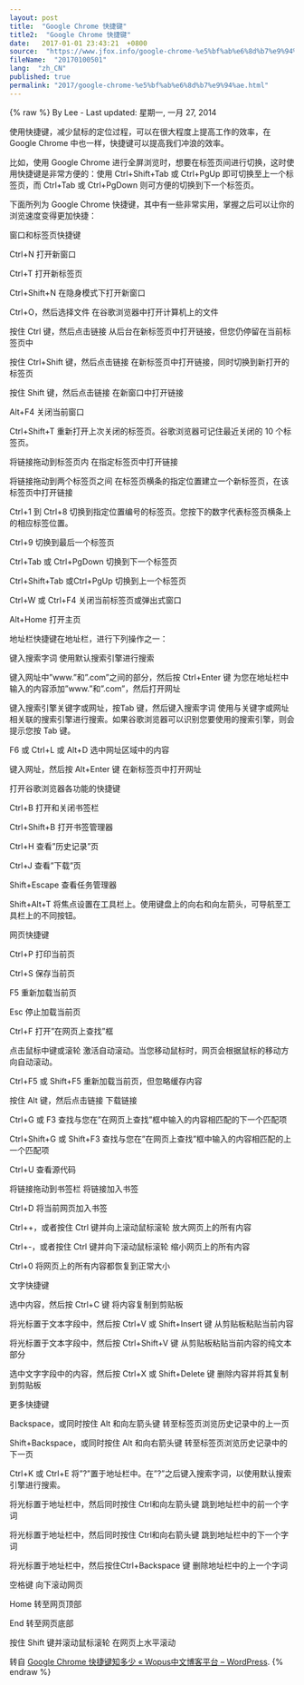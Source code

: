 ```yaml
---
layout: post
title:  "Google Chrome 快捷键"
title2:  "Google Chrome 快捷键"
date:   2017-01-01 23:43:21  +0800
source:  "https://www.jfox.info/google-chrome-%e5%bf%ab%e6%8d%b7%e9%94%ae.html"
fileName:  "20170100501"
lang:  "zh_CN"
published: true
permalink: "2017/google-chrome-%e5%bf%ab%e6%8d%b7%e9%94%ae.html"
---
```

{% raw %}
By Lee - Last updated: 星期一, 一月 27, 2014

使用快捷键，减少鼠标的定位过程，可以在很大程度上提高工作的效率，在Google Chrome 中也一样，快捷键可以提高我们冲浪的效率。

比如，使用 Google Chrome 进行全屏浏览时，想要在标签页间进行切换，这时使用快捷键是非常方便的：使用 Ctrl+Shift+Tab 或 Ctrl+PgUp 即可切换至上一个标签页，而 Ctrl+Tab 或 Ctrl+PgDown 则可方便的切换到下一个标签页。

下面所列为 Google Chrome 快捷键，其中有一些非常实用，掌握之后可以让你的浏览速度变得更加快捷：

窗口和标签页快捷键

Ctrl+N 打开新窗口

Ctrl+T 打开新标签页

Ctrl+Shift+N 在隐身模式下打开新窗口

Ctrl+O，然后选择文件 在谷歌浏览器中打开计算机上的文件

按住 Ctrl 键，然后点击链接 从后台在新标签页中打开链接，但您仍停留在当前标签页中

按住 Ctrl+Shift 键，然后点击链接 在新标签页中打开链接，同时切换到新打开的标签页

按住 Shift 键，然后点击链接 在新窗口中打开链接

Alt+F4 关闭当前窗口

Ctrl+Shift+T 重新打开上次关闭的标签页。谷歌浏览器可记住最近关闭的 10 个标签页。

将链接拖动到标签页内 在指定标签页中打开链接

将链接拖动到两个标签页之间 在标签页横条的指定位置建立一个新标签页，在该标签页中打开链接

Ctrl+1 到 Ctrl+8 切换到指定位置编号的标签页。您按下的数字代表标签页横条上的相应标签位置。

Ctrl+9 切换到最后一个标签页

Ctrl+Tab 或 Ctrl+PgDown 切换到下一个标签页

Ctrl+Shift+Tab 或Ctrl+PgUp 切换到上一个标签页

Ctrl+W 或 Ctrl+F4 关闭当前标签页或弹出式窗口

Alt+Home 打开主页

地址栏快捷键在地址栏，进行下列操作之一：

键入搜索字词 使用默认搜索引擎进行搜索

键入网址中”www.”和”.com”之间的部分，然后按 Ctrl+Enter 键 为您在地址栏中输入的内容添加”www.”和”.com”，然后打开网址

键入搜索引擎关键字或网址，按Tab 键，然后键入搜索字词 使用与关键字或网址相关联的搜索引擎进行搜索。如果谷歌浏览器可以识别您要使用的搜索引擎，则会提示您按 Tab 键。

F6 或 Ctrl+L 或 Alt+D 选中网址区域中的内容

键入网址，然后按 Alt+Enter 键 在新标签页中打开网址

打开谷歌浏览器各功能的快捷键

Ctrl+B 打开和关闭书签栏

Ctrl+Shift+B 打开书签管理器

Ctrl+H 查看”历史记录”页

Ctrl+J 查看”下载”页

Shift+Escape 查看任务管理器

Shift+Alt+T 将焦点设置在工具栏上。使用键盘上的向右和向左箭头，可导航至工具栏上的不同按钮。

网页快捷键

Ctrl+P 打印当前页

Ctrl+S 保存当前页

F5 重新加载当前页

Esc 停止加载当前页

Ctrl+F 打开”在网页上查找”框

点击鼠标中键或滚轮 激活自动滚动。当您移动鼠标时，网页会根据鼠标的移动方向自动滚动。

Ctrl+F5 或 Shift+F5 重新加载当前页，但忽略缓存内容

按住 Alt 键，然后点击链接 下载链接

Ctrl+G 或 F3 查找与您在”在网页上查找”框中输入的内容相匹配的下一个匹配项

Ctrl+Shift+G 或 Shift+F3 查找与您在”在网页上查找”框中输入的内容相匹配的上一个匹配项

Ctrl+U 查看源代码

将链接拖动到书签栏 将链接加入书签

Ctrl+D 将当前网页加入书签

Ctrl++，或者按住 Ctrl 键并向上滚动鼠标滚轮 放大网页上的所有内容

Ctrl+-，或者按住 Ctrl 键并向下滚动鼠标滚轮 缩小网页上的所有内容

Ctrl+0 将网页上的所有内容都恢复到正常大小

文字快捷键

选中内容，然后按 Ctrl+C 键 将内容复制到剪贴板

将光标置于文本字段中，然后按 Ctrl+V 或 Shift+Insert 键 从剪贴板粘贴当前内容

将光标置于文本字段中，然后按 Ctrl+Shift+V 键 从剪贴板粘贴当前内容的纯文本部分

选中文字字段中的内容，然后按 Ctrl+X 或 Shift+Delete 键 删除内容并将其复制到剪贴板

更多快捷键

Backspace，或同时按住 Alt 和向左箭头键 转至标签页浏览历史记录中的上一页

Shift+Backspace，或同时按住 Alt 和向右箭头键 转至标签页浏览历史记录中的下一页

Ctrl+K 或 Ctrl+E 将”?”置于地址栏中。在”?”之后键入搜索字词，以使用默认搜索引擎进行搜索。

将光标置于地址栏中，然后同时按住 Ctrl和向左箭头键 跳到地址栏中的前一个字词

将光标置于地址栏中，然后同时按住 Ctrl和向右箭头键 跳到地址栏中的下一个字词

将光标置于地址栏中，然后按住Ctrl+Backspace 键 删除地址栏中的上一个字词

空格键 向下滚动网页

Home 转至网页顶部

End 转至网页底部

按住 Shift 键并滚动鼠标滚轮 在网页上水平滚动

转自 [Google Chrome 快捷键知多少 « Wopus中文博客平台 – WordPress](https://www.jfox.info/go.php?url=http://www.wopus.org/blog-article/technology/1127.html).
{% endraw %}
